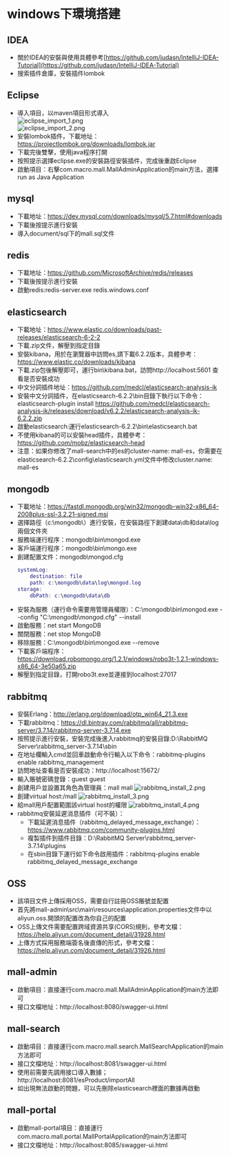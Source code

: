 # windows下環境搭建

## IDEA

- 關於IDEA的安裝與使用具體參考[https://github.com/judasn/IntelliJ-IDEA-Tutorial](https://github.com/judasn/IntelliJ-IDEA-Tutorial)
- 搜索插件倉庫，安裝插件lombok

## Eclipse

- 導入項目，以maven項目形式導入  
    ![eclipse_import_1.png](https://github.com/macrozheng/mall/blob/master/document/resource/eclipse_import_1.png)  
    ![eclipse_import_2.png](https://github.com/macrozheng/mall/blob/master/document/resource/eclipse_import_2.png)
- 安裝lombok插件，下載地址：https://projectlombok.org/downloads/lombok.jar  
- 下載完後雙擊，使用java程序打開
- 按照提示選擇eclipse.exe的安裝路徑安裝插件，完成後重啟Eclipse
- 啟動項目：右擊com.macro.mall.MallAdminApplication的main方法，選擇run as Java Application

## mysql

- 下載地址：https://dev.mysql.com/downloads/mysql/5.7.html#downloads
- 下載後按提示進行安裝
- 導入document/sql下的mall.sql文件

## redis

- 下載地址：https://github.com/MicrosoftArchive/redis/releases
- 下載後按提示進行安裝
- 啟動redis:redis-server.exe redis.windows.conf

## elasticsearch

- 下載地址：https://www.elastic.co/downloads/past-releases/elasticsearch-6-2-2
- 下載.zip文件，解壓到指定目錄
- 安裝kibana，用於在瀏覽器中訪問es,請下載6.2.2版本，具體參考：https://www.elastic.co/downloads/kibana
- 下載.zip包後解壓即可，運行bin\kibana.bat，訪問http://localhost:5601 查看是否安裝成功
- 中文分詞插件地址：https://github.com/medcl/elasticsearch-analysis-ik
- 安裝中文分詞插件，在elasticsearch-6.2.2\bin目錄下執行以下命令：
elasticsearch-plugin install https://github.com/medcl/elasticsearch-analysis-ik/releases/download/v6.2.2/elasticsearch-analysis-ik-6.2.2.zip
- 啟動elasticsearch:運行elasticsearch-6.2.2\bin\elasticsearch.bat
- 不使用kibana的可以安裝head插件，具體參考：https://github.com/mobz/elasticsearch-head
- 注意：如果你修改了mall-search中的es的cluster-name: mall-es，你需要在elasticsearch-6.2.2\config\elasticsearch.yml文件中修改cluster.name: mall-es

## mongodb

- 下載地址：https://fastdl.mongodb.org/win32/mongodb-win32-x86_64-2008plus-ssl-3.2.21-signed.msi
- 選擇路徑（c:\mongodb\）進行安裝，在安裝路徑下創建data\db和data\log兩個文件夾
- 服務端運行程序：mongodb\bin\mongod.exe
- 客戶端運行程序：mongodb\bin\mongo.exe
- 創建配置文件：mongodb\mongod.cfg
    ``` lua
    systemLog:
        destination: file
        path: c:\mongodb\data\log\mongod.log
    storage:
        dbPath: c:\mongodb\data\db
    ```
- 安裝為服務（運行命令需要用管理員權限）：C:\mongodb\bin\mongod.exe --config "C:\mongodb\mongod.cfg" --install
- 啟動服務：net start MongoDB
- 關閉服務：net stop MongoDB
- 移除服務：C:\mongodb\bin\mongod.exe --remove
- 下載客戶端程序：https://download.robomongo.org/1.2.1/windows/robo3t-1.2.1-windows-x86_64-3e50a65.zip
- 解壓到指定目錄，打開robo3t.exe並連接到localhost:27017

## rabbitmq

- 安裝Erlang：http://erlang.org/download/otp_win64_21.3.exe
- 下載rabbitmq：https://dl.bintray.com/rabbitmq/all/rabbitmq-server/3.7.14/rabbitmq-server-3.7.14.exe
- 按照提示進行安裝，安裝完成後進入rabbitmq的安裝目錄:D:\RabbitMQ Server\rabbitmq_server-3.7.14\sbin
- 在地址欄輸入cmd並回車啟動命令行輸入以下命令：rabbitmq-plugins enable rabbitmq_management
- 訪問地址查看是否安裝成功：http://localhost:15672/
- 輸入賬號密碼登錄：guest guest
- 創建用戶並設置其角色為管理員：mall mall
    ![rabbitmq_install_2.png](https://github.com/macrozheng/mall/blob/master/document/resource/rabbitmq_install_2.png)
- 創建virtual host:/mall
    ![rabbitmq_install_3.png](https://github.com/macrozheng/mall/blob/master/document/resource/rabbitmq_install_3.png)
- 給mall用戶配置範圍該virtual host的權限
    ![rabbitmq_install_4.png](https://github.com/macrozheng/mall/blob/master/document/resource/rabbitmq_install_4.png)
- rabbitmq安裝延遲消息插件（可不裝）：
    - 下載延遲消息插件（rabbitmq_delayed_message_exchange）：https://www.rabbitmq.com/community-plugins.html
    - 複製插件到插件目錄：D:\RabbitMQ Server\rabbitmq_server-3.7.14\plugins
    - 在sbin目錄下運行如下命令啟用插件：rabbitmq-plugins enable rabbitmq_delayed_message_exchange
    
## OSS

- 該項目文件上傳採用OSS，需要自行註冊OSS賬號並配置
- 首先將mall-admin\src\main\resources\application.properties文件中以aliyun.oss.開頭的配置改為你自己的配置
- OSS上傳文件需要配置跨域資源共享(CORS)規則，參考文檔：https://help.aliyun.com/document_detail/31928.html
- 上傳方式採用服務端簽名後直傳的形式，參考文檔：https://help.aliyun.com/document_detail/31926.html

## mall-admin

- 啟動項目：直接運行com.macro.mall.MallAdminApplication的main方法即可
- 接口文檔地址：http://localhost:8080/swagger-ui.html

## mall-search

- 啟動項目：直接運行com.macro.mall.search.MallSearchApplication的main方法即可
- 接口文檔地址：http://localhost:8081/swagger-ui.html
- 使用前需要先調用接口導入數據；http://localhost:8081/esProduct/importAll
- 如出現無法啟動的問題，可以先刪除elasticsearch裡面的數據再啟動

## mall-portal

- 啟動mall-portal項目：直接運行com.macro.mall.portal.MallPortalApplication的main方法即可
- 接口文檔地址：http://localhost:8085/swagger-ui.html
